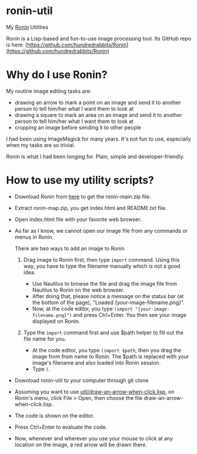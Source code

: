 # ronin-util

My [Ronin](https://github.com/hundredrabbits/Ronin) Utilities

Ronin is a Lisp-based and fun-to-use image processing tool.  Its GitHub
repo is here: [https://github.com/hundredrabbits/Ronin](https://github.com/hundredrabbits/Ronin)

# Why do I use Ronin?

My routine image editing tasks are:

  - drawing an arrow to mark a point on an image and send it to another
    person to tell him/her what I want them to look at
  - drawing a square to mark an area on an image and send it to another
    person to tell him/her what I want them to look at
  - cropping an image before sending it to other people

I had been using ImageMagick for many years.  It's not fun to
use, especially when my tasks are so trivial.

Ronin is what I had been longing for.  Plain, simple and
developer-friendly.

# How to use my utility scripts?

- Download Ronin from [here](https://hundredrabbits.itch.io/ronin/purchase?popup=1) to get the ronin-main.zip file.
- Extract ronin-map.zip, you get index.html and README.txt file.
- Open index.html file with your favorite web browser.
- As far as I know, we cannot open our image file from any commands or
  menus in Ronin.

  There are two ways to add an image to Ronin

  1. Drag image to Ronin first, then type `import` command.  Using this
     way, you have to type the filename manually which is not a good
     idea.

      - Use Nautilus to browse the file and drag the image file from
        Nautilus to Ronin on the web browser.
      - After doing that, please notice a message on the status bar (at
        the bottom of the page), "Loaded {your-image-filename.png}".
      - Now, at the code editor, you type
        `(import "{your-image-filename.png}")` and press Ctrl+Enter.
        You then see your image displayed on Ronin.

  2. Type the `import` command first and use $path helper to fill out
     the file name for you.

       - At the code editor, you type `(import $path`, then you drag the
         image from from name to Ronin.  The $path is replaced with your
         image's filename and also loaded into Ronin session.
       - Type `)`.

- Download ronin-util to your computer through git clone
- Assuming you want to use [util/draw-an-arrow-when-click.lisp](https://github.com/unsigned-nerd/ronin-util/blob/master/util/draw-an-arrow-when-click.lisp),
  on Ronin's menu, click File > Open, then choose the file
  draw-an-arrow-when-click.lisp.
- The code is shown on the editor.
- Press Ctrl+Enter to evaluate the code.
- Now, whenever and wherever you use your mouse to click at any location
  on the image, a red arrow will be drawn there.
